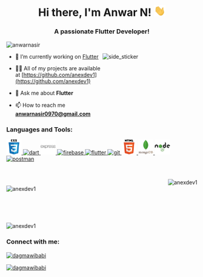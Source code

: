 ### <h1 align="center">Hi there, I'm Anwar N! <img src="https://raw.githubusercontent.com/ABSphreak/ABSphreak/master/gifs/Hi.gif" width="30px"> </h1>

<h3 align="center">A passionate Flutter Developer!</h3>

<p align="left"> <img src="https://komarev.com/ghpvc/?username=anexdev1&label=Profile%20views&color=0e75b6&style=flat" alt="anwarnasir" /> </p>


<img align="right" width=250px height=200px alt="side_sticker" src="https://media.giphy.com/media/TEnXkcsHrP4YedChhA/giphy.gif" />

- 🔭 I’m currently working on [Flutter](https://github.com/anexdev1)

- 👨‍💻 All of my projects are available at [https://github.com/anexdev1](https://github.com/anexdev1)

- 💬 Ask me about **Flutter**

- 📫 How to reach me **anwarnasir0970@gmail.com**


<h3 align="left">Languages and Tools:</h3>
<p align="left"> <a href="https://www.w3schools.com/css/" target="_blank" rel="noreferrer"> <img src="https://raw.githubusercontent.com/devicons/devicon/master/icons/css3/css3-original-wordmark.svg" alt="css3" width="40" height="40"/> </a> <a href="https://dart.dev" target="_blank" rel="noreferrer"> <img src="https://www.vectorlogo.zone/logos/dartlang/dartlang-icon.svg" alt="dart" width="40" height="40"/> </a> <a href="https://expressjs.com" target="_blank" rel="noreferrer"> <img src="https://raw.githubusercontent.com/devicons/devicon/master/icons/express/express-original-wordmark.svg" alt="express" width="40" height="40"/> </a> <a href="https://firebase.google.com/" target="_blank" rel="noreferrer"> <img src="https://www.vectorlogo.zone/logos/firebase/firebase-icon.svg" alt="firebase" width="40" height="40"/> </a> <a href="https://flutter.dev" target="_blank" rel="noreferrer"> <img src="https://www.vectorlogo.zone/logos/flutterio/flutterio-icon.svg" alt="flutter" width="40" height="40"/> </a> <a href="https://git-scm.com/" target="_blank" rel="noreferrer"> <img src="https://www.vectorlogo.zone/logos/git-scm/git-scm-icon.svg" alt="git" width="40" height="40"/> </a>  <a href="https://www.w3.org/html/" target="_blank" rel="noreferrer"> <img src="https://raw.githubusercontent.com/devicons/devicon/master/icons/html5/html5-original-wordmark.svg" alt="html5" width="40" height="40"/> </a>  <a href="https://www.mongodb.com/" target="_blank" rel="noreferrer"> <img src="https://raw.githubusercontent.com/devicons/devicon/master/icons/mongodb/mongodb-original-wordmark.svg" alt="mongodb" width="40" height="40"/> </a> <a href="https://nodejs.org" target="_blank" rel="noreferrer"> <img src="https://raw.githubusercontent.com/devicons/devicon/master/icons/nodejs/nodejs-original-wordmark.svg" alt="nodejs" width="40" height="40"/> </a> <a href="https://postman.com" target="_blank" rel="noreferrer"> <img src="https://www.vectorlogo.zone/logos/getpostman/getpostman-icon.svg" alt="postman" width="40" height="40"/> </a>   </p>

<br>

<p><img align="right" src="https://github-readme-stats.vercel.app/api/top-langs?username=anexdev1&show_icons=true&theme=radical&locale=en&layout=compact" alt="anexdev1" /></p>
<p>&nbsp;<img align="left" width=450px src="https://github-readme-stats.vercel.app/api?username=anexdev1&show_icons=true&theme=radical&locale=en" alt="anexdev1" /></p>

<br><br>
<br><br>

<p><img align="center" src="https://github-readme-streak-stats.herokuapp.com/?user=anexdev1&" alt="anexdev1" /></p>

<h3 align="left">Connect with me:</h3>
<p align="left">


<a href="https://linkedin.com/in/anwarnasir" target="blank"><img align="center" src="https://raw.githubusercontent.com/rahuldkjain/github-profile-readme-generator/master/src/images/icons/Social/linked-in-alt.svg" alt="dagmawibabi" height="30" width="40" /></a>

<a href="https://instagram.com/anexo_k9" target="blank"><img align="center" src="https://raw.githubusercontent.com/rahuldkjain/github-profile-readme-generator/master/src/images/icons/Social/instagram.svg" alt="dagmawibabi" height="30" width="40" /></a>


</p>





<!--
<img align="right" width=250px height=300px alt="side_sticker" src="https://media.giphy.com/media/TEnXkcsHrP4YedChhA/giphy.gif" />

### Hi there, I'm Dagmawi Babi! <img src="https://raw.githubusercontent.com/ABSphreak/ABSphreak/master/gifs/Hi.gif" width="30px">


Number of people who have visited my prifile: ![](https://visitor-badge.glitch.me/badge?page_id=dagmawibabi&left_color=black&right_color=black)


[![My GitHub stats](https://github-readme-stats.vercel.app/api?username=dagmawibabi&show_icons=true&theme=radical)](https://github.com/anuraghazra/github-readme-stats)


**dagmawibabi/dagmawibabi** is a ✨ _special_ ✨ repository because its `README.md` (this file) appears on your GitHub profile.

Here are some ideas to get you started:

- 🔭 I’m currently working on ...
- 🌱 I’m currently learning ...
- 👯 I’m looking to collaborate on ...
- 🤔 I’m looking for help with ...
- 💬 Ask me about ...
- 📫 How to reach me: ...
- 😄 Pronouns: ...
- ⚡ Fun fact: ...
-->
